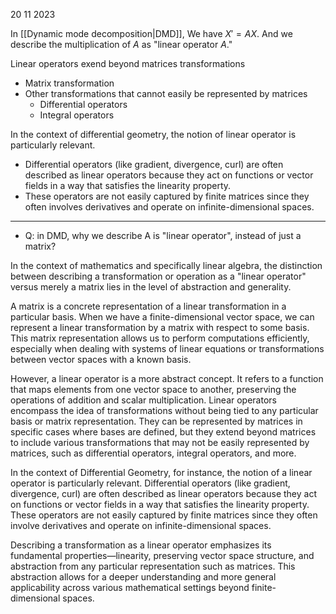20 11 2023

In [[Dynamic mode decomposition|DMD]], We have $X' = AX$. And we describe the multiplication of $A$ as "linear operator $A$."

Linear operators exend beyond matrices transformations
- Matrix transformation
- Other transformations that cannot easily be represented by matrices
	- Differential operators
	- Integral operators

In the context of differential geometry, the notion of linear operator is particularly relevant. 
- Differential operators (like gradient, divergence, curl) are often described as linear operators because they act on functions or vector fields in a way that satisfies the linearity property. 
- These operators are not easily captured by finite matrices since they often involves derivatives and operate on infinite-dimensional spaces. 

---

- Q: in DMD, why we describe A is "linear operator", instead of just a matrix?

In the context of mathematics and specifically linear algebra, the distinction between describing a transformation or operation as a "linear operator" versus merely a matrix lies in the level of abstraction and generality.

A matrix is a concrete representation of a linear transformation in a particular basis. When we have a finite-dimensional vector space, we can represent a linear transformation by a matrix with respect to some basis. This matrix representation allows us to perform computations efficiently, especially when dealing with systems of linear equations or transformations between vector spaces with a known basis.

However, a linear operator is a more abstract concept. It refers to a function that maps elements from one vector space to another, preserving the operations of addition and scalar multiplication. Linear operators encompass the idea of transformations without being tied to any particular basis or matrix representation. They can be represented by matrices in specific cases where bases are defined, but they extend beyond matrices to include various transformations that may not be easily represented by matrices, such as differential operators, integral operators, and more.

In the context of Differential Geometry, for instance, the notion of a linear operator is particularly relevant. Differential operators (like gradient, divergence, curl) are often described as linear operators because they act on functions or vector fields in a way that satisfies the linearity property. These operators are not easily captured by finite matrices since they often involve derivatives and operate on infinite-dimensional spaces.

Describing a transformation as a linear operator emphasizes its fundamental properties—linearity, preserving vector space structure, and abstraction from any particular representation such as matrices. This abstraction allows for a deeper understanding and more general applicability across various mathematical settings beyond finite-dimensional spaces.